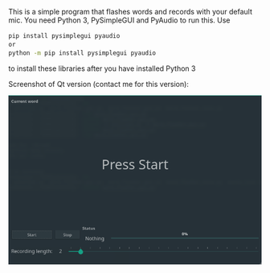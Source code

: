 This is a simple program that flashes words and records with your default mic. You need Python 3, PySimpleGUI and PyAudio to run this. Use 

```bash
pip install pysimplegui pyaudio
or
python -m pip install pysimplegui pyaudio
```

to install these libraries after you have installed Python 3

Screenshot of Qt version (contact me for this version):

![ screenshot.png ]( https://raw.githubusercontent.com/gnapiorkowski/word_flasher/master/screen.png )
